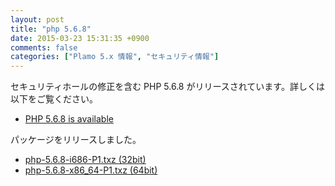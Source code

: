```yaml
---
layout: post
title: "php 5.6.8"
date: 2015-03-23 15:31:35 +0900
comments: false
categories: ["Plamo 5.x 情報", "セキュリティ情報"]
---
```

セキュリティホールの修正を含む PHP 5.6.8 がリリースされています。詳しくは以下をご覧ください。

* [PHP 5.6.8 is available](http://php.net/archive/2015.php#id2015-04-16-2)

パッケージをリリースしました。

* [php-5.6.8-i686-P1.txz (32bit)](ftp://plamo.linet.gr.jp/pub/Plamo-5.x/x86/plamo/05_ext/network2.txz/php-5.6.8-i686-P1.txz)
* [php-5.6.8-x86_64-P1.txz (64bit)](ftp://plamo.linet.gr.jp/pub/Plamo-5.x/x86_64/plamo/05_ext/network2.txz/php-5.6.8-x86_64-P1.txz)